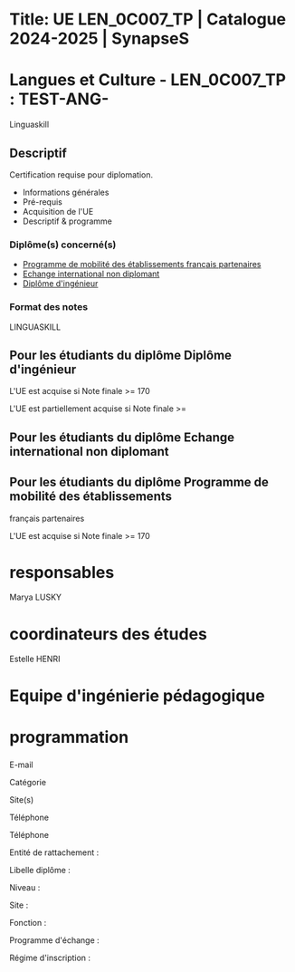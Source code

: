 # Title: UE LEN_0C007_TP | Catalogue 2024-2025 | SynapseS

#  [ ](/catalogue/2024-2025) Langues et Culture \- LEN_0C007_TP : TEST-ANG-
Linguaskill

##

## Descriptif

Certification requise pour diplomation.

  * Informations générales
  * Pré-requis
  * Acquisition de l'UE
  * Descriptif & programme

### Diplôme(s) concerné(s)

  * [Programme de mobilité des établissements français partenaires](/catalogue/2024-2025/diplome/2063/PEF-programme-de-mobilite-des-etablissements-francais-partenaires)
  * [Echange international non diplomant](/catalogue/2024-2025/diplome/1/PEI-echange-international-non-diplomant)
  * [Diplôme d'ingénieur](/catalogue/2024-2025/diplome/4/ING-diplome-d-ingenieur)

### Format des notes

LINGUASKILL

## Pour les étudiants du diplôme Diplôme d'ingénieur

L'UE est acquise si Note finale >= 170

L'UE est partiellement acquise si Note finale >=

## Pour les étudiants du diplôme Echange international non diplomant

## Pour les étudiants du diplôme Programme de mobilité des établissements
français partenaires

L'UE est acquise si Note finale >= 170

# responsables

Marya LUSKY

# coordinateurs des études

Estelle HENRI

# Equipe d'ingénierie pédagogique

# programmation

###

E-mail

Catégorie

Site(s)

Téléphone

Téléphone

Entité de rattachement :

Libelle diplôme :

Niveau :

Site :

Fonction :

Programme d'échange :

Régime d'inscription :

